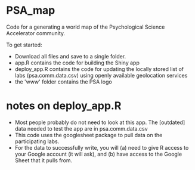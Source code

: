 # PSA_map
Code for a generating a world map of the Psychological Science Accelerator community.

To get started:
- Download all files and save to a single folder.
- app.R contains the code for building the Shiny app
- deploy_app.R contains the code for updating the locally stored list of labs (psa.comm.data.csv) using openly available geolocation services
- the 'www' folder contains the PSA logo

# notes on deploy_app.R
- Most people probably do not need to look at this app. The [outdated] data needed to test the app are in psa.comm.data.csv
- This code uses the googlesheet package to pull data on the participating labs.
- For the data to successfully write, you will (a) need to give R access to your Google account (it will ask), and (b) have access to the Google Sheet that it pulls from.


